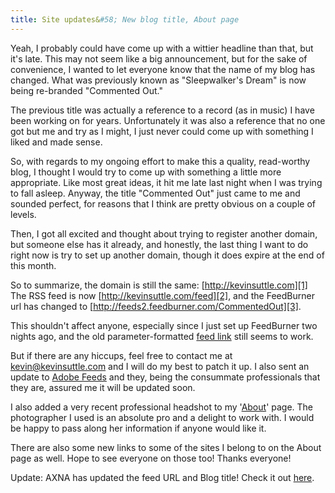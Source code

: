 ```yaml
---
title: Site updates&#58; New blog title, About page
---
```


Yeah, I probably could have come up with a wittier headline than that, but it's late. This may not seem like a big announcement, but for the sake of convenience, I wanted to let everyone know that the name of my blog has changed. What was previously known as "Sleepwalker's Dream" is now being re-branded "Commented Out."

The previous title was actually a reference to a record (as in music) I have been working on for years. Unfortunately it was also a reference that no one got but me and try as I might, I just never could come up with something I liked and made sense.

So, with regards to my ongoing effort to make this a quality, read-worthy blog, I thought I would try to come up with something a little more appropriate. Like most great ideas, it hit me late last night when I was trying to fall asleep. Anyway, the title "Commented Out" just came to me and sounded perfect, for reasons that I think are pretty obvious on a couple of levels.

Then, I got all excited and thought about trying to register another domain, but someone else has it already, and honestly, the last thing I want to do right now is try to set up another domain, though it does expire at the end of this month.

So to summarize, the domain is still the same: [http://kevinsuttle.com][1] The RSS feed is now [http://kevinsuttle.com/feed][2], and the FeedBurner url has changed to [http://feeds2.feedburner.com/CommentedOut][3].

This shouldn't affect anyone, especially since I just set up FeedBurner two nights ago, and the old parameter-formatted [feed link][4] still seems to work.

But if there are any hiccups, feel free to contact me at [kevin@kevinsuttle.com][5] and I will do my best to patch it up. I also sent an update to [Adobe Feeds][6] and they, being the consummate professionals that they are, assured me it will be updated soon.

I also added a very recent professional headshot to my '[About][7]' page. The photographer I used is an absolute pro and a delight to work with. I would be happy to pass along her information if anyone would like it.

There are also some new links to some of the sites I belong to on the About page as well. Hope to see everyone on those too! Thanks everyone!

Update: AXNA has updated the feed URL and Blog title! Check it out [here][8].

[1]: http://# (You're already here)
[2]: http://kevinsuttle.com/feed (RSS Feed - KevinSuttle.com)
[3]: http://feeds2.feedburner.com/CommentedOut (FeedBurner - Commented Out)
[4]: http://kevinsuttle.com/?feed=rss2 (Old RSS Feed to KevinSuttle.com)
[5]: mailto:kevin@kevinsuttle.com?subject=Kevin%20your%20site%20is%20AWESOME (Send me your mail!)
[6]: http://feeds.adobe.com (Adobe XML News Aggregator)
[7]: http://kevinsuttle.com/about (Kevin Suttle - About)
[8]: http://feeds.adobe.com/index.cfm?query=byFeed&feedId=8610&feedName=Commented%20Out (Commnented Out on AXNA)
